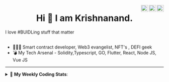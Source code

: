 <a href="https://twitter.com/incrypto32" target="_blank" rel="nofollow"><img align="right" alt="Pratik's Twitter" width="22px" src="https://cdn.jsdelivr.net/npm/simple-icons@v3/icons/twitter.svg" /></a><a href="https://www.linkedin.com/in/incrypto32" target="_blank" rel="nofollow"><img align="right" alt="Pratik's Linkdein" width="22px" src="https://cdn.jsdelivr.net/npm/simple-icons@v3/icons/linkedin.svg" /></a><a href="https://www.instagram.com/incrypto32" target="_blank" rel="nofollow"><img align="right" alt="Insta" width="22px" src="https://cdn.jsdelivr.net/npm/simple-icons@v3/icons/instagram.svg" /></a>

<center><h1> Hi 👋 I am Krishnanand. </h1></center>
I love #BUIDLing stuff that matter

 <br /> 
 <br /> 

 
- 👨🏽‍💻 Smart contract developer, Web3 evangelist, NFT's , DEFI geek
- 💣 My Tech Arsenal - Solidity,Typescript, GO, Flutter, React, Node JS, Vue JS
<!-- - 🌐 Visit my [porfolio website](https://incrypt32.github.io/) for complete background and contact. -->


---


<details> 
 <summary>🤖 <b>My Weekly Coding Stats</b>: </summary>
<br>

<!--START_SECTION:waka-->

```text
TypeScript   1 hr 47 mins    █████████████████████░░░░   83.67 %
Solidity     10 mins         ██░░░░░░░░░░░░░░░░░░░░░░░   08.38 %
JSON         9 mins          ██░░░░░░░░░░░░░░░░░░░░░░░   07.36 %
Bash         0 secs          ░░░░░░░░░░░░░░░░░░░░░░░░░   00.60 %
```

<!--END_SECTION:waka-->

</details>


